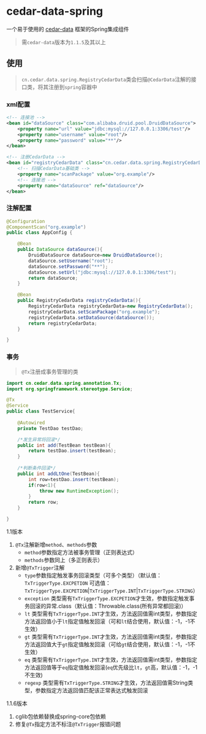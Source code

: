 # cedar-data-spring
一个易于使用的 [cedar-data](https://github.com/cedar12/cedar-data.git) 框架的Spring集成组件

> 需`cedar-data`版本为`1.1.5`及其以上

## 使用

> `cn.cedar.data.spring.RegistryCedarData`类会扫描`@CedarData`注解的接口类，将其注册到`spring`容器中


### xml配置
```xml
<!-- 连接池 -->
<bean id="dataSource" class="com.alibaba.druid.pool.DruidDataSource">
    <property name="url" value="jdbc:mysql://127.0.0.1:3306/test"/>
    <property name="username" value="root"/>
    <property name="password" value="**"/>
</bean>

<!-- 注册CedarData -->
<bean id="registryCedarData" class="cn.cedar.data.spring.RegistryCedarData">
    <!-- 扫描CedarData基础类 -->
    <property name="scanPackage" value="org.example"/>
    <!-- 连接池 -->
    <property name="dataSource" ref="dataSource"/>
</bean>
```

### 注解配置
```java
@Configuration
@ComponentScan("org.example")
public class AppConfig {

    @Bean
    public DataSource dataSource(){
        DruidDataSource dataSource=new DruidDataSource();
        dataSource.setUsername("root");
        dataSource.setPassword("**");
        dataSource.setUrl("jdbc:mysql://127.0.0.1:3306/test");
        return dataSource;
    }

    @Bean
    public RegistryCedarData registryCedarData(){
        RegistryCedarData registryCedarData=new RegistryCedarData();
        registryCedarData.setScanPackage("org.example");
        registryCedarData.setDataSource(dataSource());
        return registryCedarData;
    }

}
```

### 事务
> `@Tx`注册成事务管理的类
```java
import cn.cedar.data.spring.annotation.Tx;
import org.springframework.stereotype.Service;

@Tx
@Service
public class TestService{
    
    @Autowired
    private TestDao testDao;    

    /*发生异常将回滚*/    
    public int add(TestBean testBean){
        return testDao.insert(testBean);
    }
    
    /*判断条件回滚*/
    public int addLtOne(TestBean){
        int row=testDao.insert(testBean);
        if(row<1){
            throw new RuntimeException();
        }
        return row;
    }

}
```
1.1版本
1. `@Tx`注解新增`method`、`methods`参数
    - `method`参数指定方法被事务管理（正则表达式）
    - `methods`参数同上（多正则表示）
2. 新增`@TxTrigger`注解
    - `type`参数指定触发事务回滚类型（可多个类型）（默认值：`TxTriggerType.EXCPETION` 可选值：`TxTriggerType.EXCPETION`|`TxTriggerType.INT`|`TxTriggerType.STRING`）
    - `exception` 类型需有`TxTriggerType.EXCPETION`才生效，参数指定触发事务回滚的异常.class（默认值：Throwable.class(所有异常都回滚)）
    - `lt` 类型需有`TxTriggerType.INT`才生效，方法返回值需int类型，参数指定方法返回值小于`lt`指定值触发回滚（可和`lt`结合使用，默认值：-1，-1不生效）
    - `gt` 类型需有`TxTriggerType.INT`才生效，方法返回值需int类型，参数指定方法返回值大于`gt`指定值触发回滚（可给`gt`结合使用，默认值：-1，-1不生效）
    - `eq` 类型需有`TxTriggerType.INT`才生效，方法返回值需int类型，参数指定方法返回值等于`eq`指定值触发回滚(`eq`优先级比`lt`，`gt`高，默认值：-1，-1不生效)
    - `regexp` 类型需有`TxTriggerType.STRING`才生效，方法返回值需String类型，参数指定方法返回值匹配该正常表达式触发回滚

1.1.6版本
1. cglib包依赖替换成spring-core包依赖
2. 修复`@Tx`指定方法不标注`@TxTrigger`报错问题
